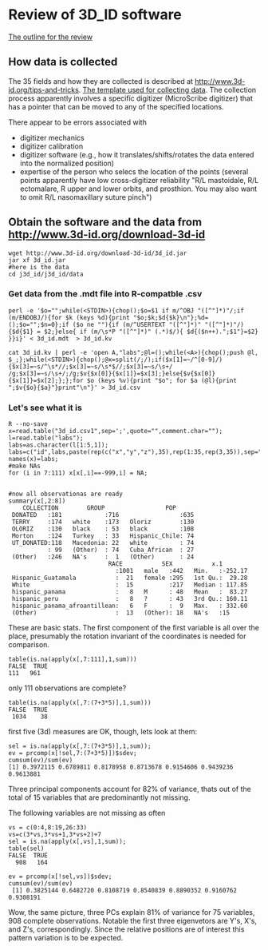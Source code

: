 # Review of 3D_ID software

[The outline for the review](https://github.com/PhrenoID/3dId/blob/master/outline.md)

## How data is collected

The 35 fields and how they are collected is described at http://www.3d-id.org/tips-and-tricks.
[The template used for collecting data](https://github.com/PhrenoID/3dId/blob/master/3DIDDataCollectionTemplate.xlsx).
The collection process apparently involves a specific digitizer (MicroScribe digitizer) that has a pointer
that can be moved to any of the specified locations. 

There appear to be errors associated with

  - digitizer mechanics
  - digitizer calibration
  - digitizer software (e.g., how it translates/shifts/rotates the data entered into the normalized position)
  - expertise of the person who selecs the location of the points (several points apparently have low cross-digitizer reliability "R/L mastoidale, R/L ectomalare,  R upper and lower orbits, and prosthion. You may also want to omit R/L nasomaxillary suture pinch")


## Obtain the software and the data from http://www.3d-id.org/download-3d-id
```
wget http://www.3d-id.org/download-3d-id/3d_id.jar
jar xf 3d_id.jar
#here is the data
cd j3d_id/j3d_id/data
```




### Get data from the .mdt file into R-compatble .csv

```
perl -e '$o="";while(<STDIN>){chop();$o=$1 if m/^OBJ "([^"]*)"/;if (m/ENDOBJ/){for $k (keys %d){print "$o;$k;$d{$k}\n"};%d=();$o="";$n=0};if ($o ne ""){if (m/^USERTEXT "([^"]*)" "([^"]*)"/){$d{$1} = $2;}else{ if (m/\s*P "([^"]*)" (.*)$/){ $d{($n++).";$1"}=$2} }}i}' < 3d_id.mdt  > 3d_id.kv

cat 3d_id.kv | perl -e 'open A,"labs";@l=();while(<A>){chop();push @l, $_;};while(<STDIN>){chop();@x=split(/;/);if($x[1]=~/^[0-9]/){$x[3]=~s/^\s*//;$x[3]=~s/\s*$//;$x[3]=~s/\s+/ /g;$x[3]=~s/\s+/;/g;$v{$x[0]}{$x[1]}=$x[3];}else{$v{$x[0]}{$x[1]}=$x[2];};};for $o (keys %v){print "$o"; for $a (@l){print ";$v{$o}{$a}"}print"\n"}' > 3d_id.csv
```

### Let's see what it is
```
R --no-save
x=read.table("3d_id.csv1",sep=';',quote="",comment.char="");
l=read.table("labs");
labs=as.character(l[1:5,1]);
labs=c("id",labs,paste(rep(c("x","y","z"),35),rep(1:35,rep(3,35)),sep="."));
names(x)=labs;
#make NAs
for (i in 7:111) x[x[,i]==-999,i] = NA;


#now all observationas are ready
summary(x[,2:8])
    COLLECTION        GROUP                 POP     
 DONATED   :181            :716                 :635  
 TERRY     :174   white    :173   Oloriz        :130  
 OLORIZ    :130   black    : 53   black         :108  
 Morton    :124   Turkey   : 33   Hispanic_Chile: 74  
 UT_DONATED:118   Macedonia: 22   white         : 74  
           : 99   (Other)  : 74   Cuba_African  : 27  
 (Other)   :246   NA's     :  1   (Other)       : 24  
                            RACE           SEX           x.1         
                              :1001   male   :442   Min.   :-252.17  
 Hispanic_Guatamala           :  21   female :295   1st Qu.:  29.28  
 White                        :  15          :217   Median : 117.85  
 hispanic_panama              :   8   M      : 48   Mean   :  83.27  
 hispanic_peru                :   8   ?      : 43   3rd Qu.: 160.11  
 hispanic_panama_afroantillean:   6   F      :  9   Max.   : 332.60  
 (Other)                      :  13   (Other): 18   NA's   :15       

```

These are basic stats. The first component of the first variable is
all over the place, presumably the rotation invariant of the coordinates is needed for comparison.


```
table(is.na(apply(x[,7:111],1,sum)))
FALSE  TRUE 
111   961
```
only 111 observations are complete?



```
table(is.na(apply(x[,7:(7+3*5)],1,sum)))
FALSE  TRUE 
 1034    38 
```

first five (3d) measures are OK, though, lets look at them:

```
sel = is.na(apply(x[,7:(7+3*5)],1,sum));
ev = prcomp(x[!sel,7:(7+3*5)])$sdev;
cumsum(ev)/sum(ev)
[1] 0.3972115 0.6789811 0.8178958 0.8713678 0.9154606 0.9439236 0.9613881
```

Three principal components account for 82% of variance, thats out of 
the total of 15 variables that are predominantly not missing.

The following variables are not missing as often
```
vs = c(0:4,8:19,26:33)
vs=c(3*vs,3*vs+1,3*vs+2)+7
sel = is.na(apply(x[,vs],1,sum));
table(sel)
FALSE  TRUE 
  908   164 

ev = prcomp(x[!sel,vs])$sdev;
cumsum(ev)/sum(ev)
 [1] 0.3825144 0.6482720 0.8108719 0.8540839 0.8890352 0.9160762 0.9308191
```

Wow, the same picture, three PCs explain 81% of variance for 75 variables, 908 complete observations. 
Notable the first three eigenvetors are Y's, X's, and Z's, correspondingly. 
Since the relative positions are of interest this pattern variation is to be expected. 
